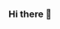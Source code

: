 ### Hi there 👋

<!--
**ishwarrimal/ishwarrimal** is a ✨ _special_ ✨ repository because its `README.md` (this file) appears on your GitHub profile.

Here are some ideas to get you started:

- 🔭 I’m currently working on [frontend interview preparation guide](https://github.com/ishwarrimal/frontend-interview-preps)
- 🌱 I’m currently learning to create a [youtube content](https://www.youtube.com/channel/UCm1NpJ02h-Ij8CVR2hVXZEw)
- ⚡ Fun fact: I like reading books, riding motorbikes, trekking, and cooking.


